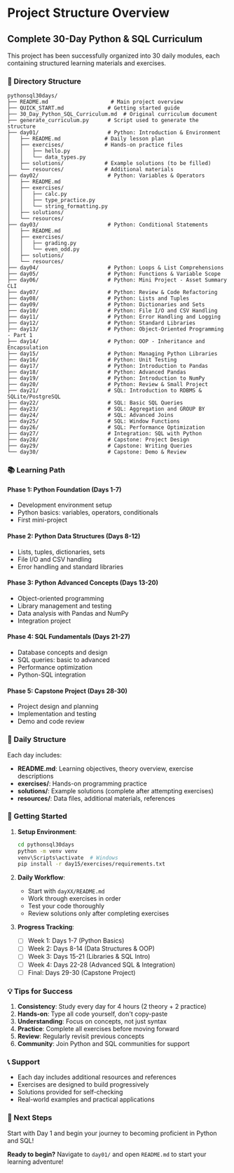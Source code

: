 # Project Structure Overview

## Complete 30-Day Python & SQL Curriculum

This project has been successfully organized into 30 daily modules, each containing structured learning materials and exercises.

### 📁 Directory Structure

```
pythonsql30days/
├── README.md                    # Main project overview
├── QUICK_START.md              # Getting started guide
├── 30_Day_Python_SQL_Curriculum.md  # Original curriculum document
├── generate_curriculum.py      # Script used to generate the structure
├── day01/                      # Python: Introduction & Environment
│   ├── README.md              # Daily lesson plan
│   ├── exercises/             # Hands-on practice files
│   │   ├── hello.py
│   │   └── data_types.py
│   ├── solutions/             # Example solutions (to be filled)
│   └── resources/             # Additional materials
├── day02/                      # Python: Variables & Operators
│   ├── README.md
│   ├── exercises/
│   │   ├── calc.py
│   │   ├── type_practice.py
│   │   └── string_formatting.py
│   ├── solutions/
│   └── resources/
├── day03/                      # Python: Conditional Statements
│   ├── README.md
│   ├── exercises/
│   │   ├── grading.py
│   │   └── even_odd.py
│   ├── solutions/
│   └── resources/
├── day04/                      # Python: Loops & List Comprehensions
├── day05/                      # Python: Functions & Variable Scope
├── day06/                      # Python: Mini Project - Asset Summary CLI
├── day07/                      # Python: Review & Code Refactoring
├── day08/                      # Python: Lists and Tuples
├── day09/                      # Python: Dictionaries and Sets
├── day10/                      # Python: File I/O and CSV Handling
├── day11/                      # Python: Error Handling and Logging
├── day12/                      # Python: Standard Libraries
├── day13/                      # Python: Object-Oriented Programming - Part 1
├── day14/                      # Python: OOP - Inheritance and Encapsulation
├── day15/                      # Python: Managing Python Libraries
├── day16/                      # Python: Unit Testing
├── day17/                      # Python: Introduction to Pandas
├── day18/                      # Python: Advanced Pandas
├── day19/                      # Python: Introduction to NumPy
├── day20/                      # Python: Review & Small Project
├── day21/                      # SQL: Introduction to RDBMS & SQLite/PostgreSQL
├── day22/                      # SQL: Basic SQL Queries
├── day23/                      # SQL: Aggregation and GROUP BY
├── day24/                      # SQL: Advanced Joins
├── day25/                      # SQL: Window Functions
├── day26/                      # SQL: Performance Optimization
├── day27/                      # Integration: SQL with Python
├── day28/                      # Capstone: Project Design
├── day29/                      # Capstone: Writing Queries
└── day30/                      # Capstone: Demo & Review
```

### 📚 Learning Path

#### Phase 1: Python Foundation (Days 1-7)
- Development environment setup
- Python basics: variables, operators, conditionals
- First mini-project

#### Phase 2: Python Data Structures (Days 8-12)
- Lists, tuples, dictionaries, sets
- File I/O and CSV handling
- Error handling and standard libraries

#### Phase 3: Python Advanced Concepts (Days 13-20)
- Object-oriented programming
- Library management and testing
- Data analysis with Pandas and NumPy
- Integration project

#### Phase 4: SQL Fundamentals (Days 21-27)
- Database concepts and design
- SQL queries: basic to advanced
- Performance optimization
- Python-SQL integration

#### Phase 5: Capstone Project (Days 28-30)
- Project design and planning
- Implementation and testing
- Demo and code review

### 🎯 Daily Structure

Each day includes:
- **README.md**: Learning objectives, theory overview, exercise descriptions
- **exercises/**: Hands-on programming practice
- **solutions/**: Example solutions (complete after attempting exercises)
- **resources/**: Data files, additional materials, references

### 🚀 Getting Started

1. **Setup Environment**:
   ```bash
   cd pythonsql30days
   python -m venv venv
   venv\Scripts\activate  # Windows
   pip install -r day15/exercises/requirements.txt
   ```

2. **Daily Workflow**:
   - Start with `dayXX/README.md`
   - Work through exercises in order
   - Test your code thoroughly
   - Review solutions only after completing exercises

3. **Progress Tracking**:
   - [ ] Week 1: Days 1-7 (Python Basics)
   - [ ] Week 2: Days 8-14 (Data Structures & OOP)
   - [ ] Week 3: Days 15-21 (Libraries & SQL Intro)
   - [ ] Week 4: Days 22-28 (Advanced SQL & Integration)
   - [ ] Final: Days 29-30 (Capstone Project)

### 💡 Tips for Success

1. **Consistency**: Study every day for 4 hours (2 theory + 2 practice)
2. **Hands-on**: Type all code yourself, don't copy-paste
3. **Understanding**: Focus on concepts, not just syntax
4. **Practice**: Complete all exercises before moving forward
5. **Review**: Regularly revisit previous concepts
6. **Community**: Join Python and SQL communities for support

### 📞 Support

- Each day includes additional resources and references
- Exercises are designed to build progressively
- Solutions provided for self-checking
- Real-world examples and practical applications

### 🎉 Next Steps

Start with Day 1 and begin your journey to becoming proficient in Python and SQL!

**Ready to begin?** Navigate to `day01/` and open `README.md` to start your learning adventure!
